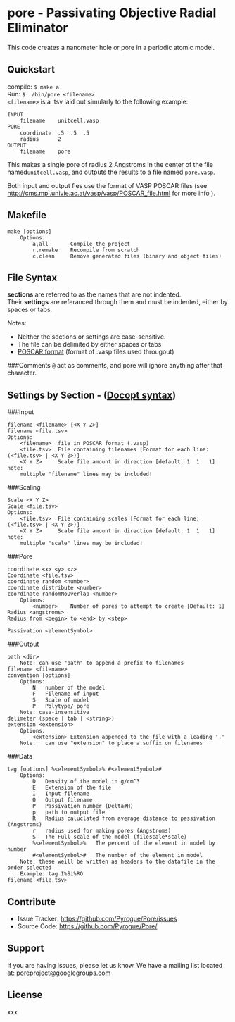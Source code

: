 pore - Passivating Objective Radial Eliminator
=============================================
This code creates a nanometer hole or pore in a periodic atomic model.

Quickstart
-----------

compile:
`$ make a`   
Run:
`$ ./bin/pore <filename>`   
`<filename>` is a .tsv laid out simularly to the following example:
```
INPUT
	filename	unitcell.vasp
PORE
	coordinate	.5	.5	.5
	radius		2
OUTPUT
	filename	pore
```
This makes a single pore of radius 2 Angstroms in the center of the file named`unitcell.vasp`, and outputs the results to a file named `pore.vasp`.  

Both input and output fles use the format of VASP POSCAR files (see http://cms.mpi.univie.ac.at/vasp/vasp/POSCAR_file.html  for more info ).

Makefile
--------
```
make [options]
	Options:
		a,all		Compile the project
		r,remake	Recompile from scratch
		c,clean		Remove generated files (binary and object files)
```

File Syntax
-----------

**sections** are referred to as the names that are not indented.   
Their **settings** are referanced through them and must be indented, either by spaces or tabs.

Notes:
* Neither the sections or settings are case-sensitive.
* The file can be delimited by either spaces or tabs
* [POSCAR format](http://cms.mpi.univie.ac.at/vasp/guide/node59.html) (format of .vasp files used througout)


###Comments
`@` act as comments, and pore will ignore anything after that character.

Settings by Section - ([Docopt syntax](http://docopt.org/))
-------------------------------------------------------
###Input
```
filename <filename> [<X Y Z>]   
filename <file.tsv>
Options:
	<filename>	file in POSCAR format (.vasp)
	<file.tsv>	File containing filenames [Format for each line: (<file.tsv> | <X Y Z>)]
	<X Y Z>		Scale file amount in direction [default: 1	1	1]
note:
	multiple "filename" lines may be included!

```
###Scaling
```
Scale <X Y Z>
Scale <file.tsv>
Options:
	<file.tsv>	File containing scales [Format for each line: (<file.tsv> | <X Y Z>)]
	<X Y Z>		Scale file amount in direction [default: 1	1	1]
note:
	multiple "scale" lines may be included!
```
###Pore
```
coordinate <x> <y> <z>
Coordinate <file.tsv>
coordinate random <number>
coordinate distribute <number>
coordinate randomNoOverlap <number>
	Options:
		<number>	Number of pores to attempt to create [Default: 1]
Radius <angstroms>
Radius from <begin> to <end> by <step>

Passivation <elementSymbol>
```
###Output
```
path <dir>
	Note: can use "path" to append a prefix to filenames
filename <filename>
convention [options]
	Options:
		N	number of the model
		F	Filename of input
		S	Scale of model
		P	Polytype/ pore
	Note: case-insensitive
delimeter (space | tab | <string>)
extension <extension>
	Options:
		<extension>	Extension appended to the file with a leading '.'
	Note:	can use "extension" to place a suffix on filenames
```
###Data
```
tag [options] %<elementSymbol>% #<elementSymbol>#
	Options:
		D	Density of the model in g/cm^3
		E	Extension of the file
		I	Input filename
		O	Output filename
		P	Passivation number (Delta#H)
		p	path to output file
		R	Radius caluclated from average distance to passivation (Angstroms)
		r	radius used for making pores (Angstroms)
		S	The Full scale of the model (filescale*scale)
		%<elementSymbol>%	The percent of the element in model by number
		#<elementSymbol>#	The number of the element in model
	Note: these weill be written as headers to the datafile in the order selected
	Example: tag I%Si%RO
filename <file.tsv>
```

Contribute
----------

- Issue Tracker: <https://github.com/Pyrogue/Pore/issues>
- Source Code: <https://github.com/Pyrogue/Pore/>

Support
-------

If you are having issues, please let us know.
We have a mailing list located at: poreproject@googlegroups.com

License
-------

xxx
